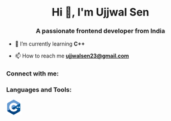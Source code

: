 <h1 align="center">Hi 👋, I'm Ujjwal Sen</h1>
<h3 align="center">A passionate frontend developer from India</h3>

- 🌱 I’m currently learning **C++**

- 📫 How to reach me **ujjwalsen23@gmail.com**

<h3 align="left">Connect with me:</h3>
<p align="left">
</p>

<h3 align="left">Languages and Tools:</h3>
<p align="left"> <a href="https://www.w3schools.com/cpp/" target="_blank" rel="noreferrer"> <img src="https://raw.githubusercontent.com/devicons/devicon/master/icons/cplusplus/cplusplus-original.svg" alt="cplusplus" width="40" height="40"/> </a> </p>
